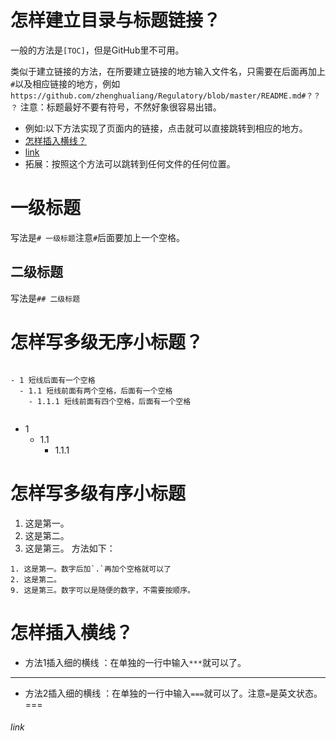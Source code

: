 # 怎样建立目录与标题链接？
一般的方法是`[TOC]`，但是GitHub里不可用。

类似于建立链接的方法，在所要建立链接的地方输入文件名，只需要在后面再加上`#`以及相应链接的地方，例如`https://github.com/zhenghualiang/Regulatory/blob/master/README.md#？？？`  注意：标题最好不要有符号，不然好象很容易出错。
* 例如:以下方法实现了页面内的链接，点击就可以直接跳转到相应的地方。
* [怎样插入横线？](https://github.com/zhenghualiang/My-Study-Github/blob/master/MarkDown.md#怎样插入横线)
* [link](https://github.com/zhenghualiang/My-Study-Github/blob/master/MarkDown.md#link)
* 拓展：按照这个方法可以跳转到任何文件的任何位置。
# 一级标题
写法是`# 一级标题`注意`#`后面要加上一个空格。
## 二级标题
写法是`## 二级标题`
# 怎样写多级无序小标题？
```

- 1 短线后面有一个空格
  - 1.1 短线前面有两个空格，后面有一个空格
    - 1.1.1 短线前面有四个空格，后面有一个空格
    
```

- 1
  - 1.1
    - 1.1.1
    
# 怎样写多级有序小标题
1. 这是第一。
2. 这是第二。
9. 这是第三。
方法如下：
```
1. 这是第一。数字后加`.`再加个空格就可以了
2. 这是第二。
9. 这是第三。数字可以是随便的数字，不需要按顺序。
```

# 怎样插入横线？
* 方法1插入细的横线 ：在单独的一行中输入`***`就可以了。
***
* 方法2插入细的横线 ：在单独的一行中输入`===`就可以了。注意`=`是英文状态。
===

###### link
